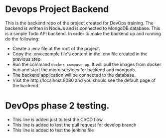 # Devops Project Backend
This is the backend repo of the project created for DevOps training. The backend is written in NodeJs and is connected to MongoDB database. This is a simple Todo API backend.
In order to make the backend up and running do the following:
- Create a .env file at the root of the project.
- Copy the .env.example file's content in the .env file created in the previous step.
- Run the command `docker-compose up`. It will pull the images from docker hub and start the micro services for backend and mongodb.
- The backend application will be connected to the database.
- Visit the http://localhost:8080 and you should see the default page of the backend.

# DevOps phase 2 testing.
- This line is added just to test the CI/CD flow
- This line is added to test the pull request for develop branch
- This line is added to test the jenkins file